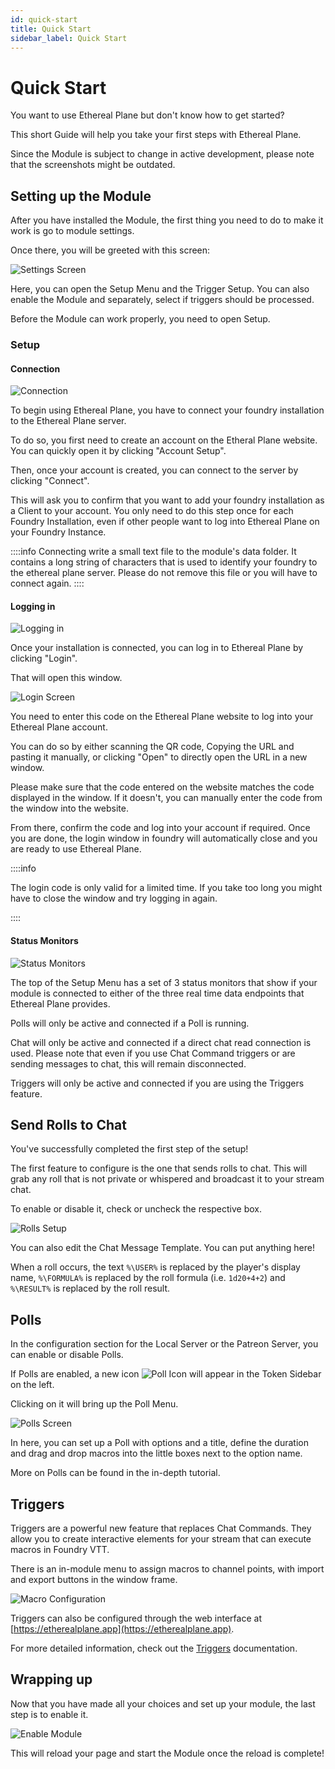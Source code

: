 ```yaml
---
id: quick-start
title: Quick Start
sidebar_label: Quick Start
---
```


# Quick Start

You want to use Ethereal Plane but don't know how to get started?

This short Guide will help you take your first steps with Ethereal Plane.

Since the Module is subject to change in active development, please note that the screenshots might be outdated.

## Setting up the Module

After you have installed the Module, the first thing you need to do to make it work is go to module settings.

Once there, you will be greeted with this screen:

![Settings Screen](./assets/ep-settings.png)

Here, you can open the Setup Menu and the Trigger Setup. You can also enable the Module and separately, select if triggers should be processed.

Before the Module can work properly, you need to open Setup.

### Setup

#### Connection

![Connection](./assets/ep-connection.png)

To begin using Ethereal Plane, you have to connect your foundry installation to the Ethereal Plane server.

To do so, you first need to create an account on the Etheral Plane website. You can quickly open it by clicking "Account Setup".

Then, once your account is created, you can connect to the server by clicking "Connect".

This will ask you to confirm that you want to add your foundry installation as a Client to your account. You only need to do this step once for each Foundry Installation, even if other people want to log into Ethereal Plane on your Foundry Instance.

::::info
Connecting write a small text file to the module's data folder. It contains a long string of characters that is used to identify your foundry to the ethereal plane server. Please do not remove this file or you will have to connect again.
::::

#### Logging in

![Logging in](./assets/ep-login.png)

Once your installation is connected, you can log in to Ethereal Plane by clicking "Login".

That will open this window.

![Login Screen](./assets/ep-login-window.png)

You need to enter this code on the Ethereal Plane website to log into your Ethereal Plane account.

You can do so by either scanning the QR code, Copying the URL and pasting it manually, or clicking "Open" to directly open the URL in a new window.

Please make sure that the code entered on the website matches the code displayed in the window. If it doesn't, you can manually enter the code from the window into the website.

From there, confirm the code and log into your account if required. Once you are done, the login window in foundry will automatically close and you are ready to use Ethereal Plane.

::::info

The login code is only valid for a limited time. If you take too long you might have to close the window and try logging in again.

::::

#### Status Monitors

![Status Monitors](./assets/ep-status.png)

The top of the Setup Menu has a set of 3 status monitors that show if your module is connected to either of the three real time data endpoints that Ethereal Plane provides.

Polls will only be active and connected if a Poll is running.

Chat will only be active and connected if a direct chat read connection is used. Please note that even if you use Chat Command triggers or are sending messages to chat, this will remain disconnected.

Triggers will only be active and connected if you are using the Triggers feature.

## Send Rolls to Chat

You've successfully completed the first step of the setup!

The first feature to configure is the one that sends rolls to chat.
This will grab any roll that is not private or whispered and broadcast it to your stream chat.

To enable or disable it, check or uncheck the respective box.

![Rolls Setup](./assets/ep-rolls.png)

You can also edit the Chat Message Template. You can put anything here!

When a roll occurs, the text `%\USER%` is replaced by the player's display name, `%\FORMULA%`
is replaced by the roll formula (i.e. `1d20+4+2`) and `%\RESULT%` is replaced by the roll result.

## Polls

In the configuration section for the Local Server or the Patreon Server, you can enable or disable Polls. 

If Polls are enabled,
a new icon ![Poll Icon](./assets/ep-poll-icon.png) will appear in the Token Sidebar on the left.

Clicking on it will bring up the Poll Menu.

![Polls Screen](./assets/ep-polls.png)

In here, you can set up a Poll with options and a title, define the duration and drag and drop macros into the little boxes next to the option name.

More on Polls can be found in the in-depth tutorial.

## Triggers

Triggers are a powerful new feature that replaces Chat Commands. They allow you to create interactive elements for your stream that can execute macros in Foundry VTT.

There is an in-module menu to assign macros to channel points, with import and export buttons in the window frame.

![Macro Configuration](./assets/triggers/macro-config.png)

Triggers can also be configured through the web interface at [https://etherealplane.app](https://etherealplane.app).

For more detailed information, check out the [Triggers](triggers) documentation.

## Wrapping up

Now that you have made all your choices and set up your module, the last step is to enable it.

![Enable Module](./assets/ep-enable.png)

This will reload your page and start the Module once the reload is complete!